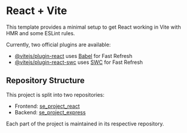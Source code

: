 # React + Vite

This template provides a minimal setup to get React working in Vite with HMR and some ESLint rules.

Currently, two official plugins are available:

- [@vitejs/plugin-react](https://github.com/vitejs/vite-plugin-react/blob/main/packages/plugin-react/README.md) uses [Babel](https://babeljs.io/) for Fast Refresh
- [@vitejs/plugin-react-swc](https://github.com/vitejs/vite-plugin-react-swc) uses [SWC](https://swc.rs/) for Fast Refresh


## Repository Structure

This project is split into two repositories:

- Frontend: [se_project_react](https://github.com/JusticeCupples/se_project_react)
- Backend: [se_project_express](https://github.com/JusticeCupples/se_project_express)

Each part of the project is maintained in its respective repository.